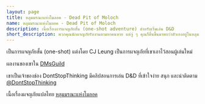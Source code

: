 ```yaml
---
layout: page
title: หลุมมรณะแห่งโมลอค - Dead Pit of Moloch
name: หลุมมรณะแห่งโมลอค - Dead Pit of Moloch
description: เนื้อเรื่องการผจญภัยสั้น (one-shot adventure) สำหรับเริ่มเล่น D&D
short_description: พวกคุณนักผจญภัยรับงานตามหาคนหาย แต่จู่ ๆ คุณก็ตื่นขึ้นมาพบว่าตัวเองอยู่ในหลุมลึก
---
```


เป็นการผจญภัยสั้น (one-shot) แต่งโดย CJ Leung เป็นการผจญภัยที่เขาเอาไว้สอนผู้เล่นใหม่

ผลงานของเขาใน [DMsGuild](https://www.dmsguild.com/product/238921/Death-Pit-of-Moloch--5E-Adventure-for-Beginner-Dungeon-Masters--Players)

เขาเป็นเจ้าของช่อง DontStopThinking มีคลิปสอนการเล่น D&D ที่เข้าใจง่าย สนุก และน่าติดตาม  
[@DontStopThinking](https://www.youtube.com/@DontStopThinking)

เนื้อเรื่องผจญภัยแปลไทย [หลุมมรณะแห่งโมลอค](/assets/dead-pit-of-moloch.pdf)
